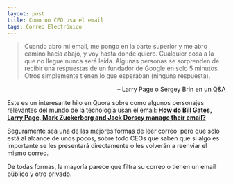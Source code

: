 ```yaml
---
layout: post
title: Como un CEO usa el email
tags: Correo Electrónico
---
```

>Cuando abro mi email, me pongo en la parte superior y me abro camino hacía abajo, y voy hasta donde quiero. Cualquier cosa a la que no llegue nunca será leída. Algunas personas se sorprenden de recibir una respuestas de un fundador de Google en solo 5 minutos. Otros simplemente tienen lo que esperaban (ninguna respuesta).

<p align="right">– Larry Page o Sergey Brin en un Q&A</p>

Este es un interesante hilo en Quora sobre como algunos personajes relevantes del mundo de la tecnología usan el email: **[How do Bill Gates, Larry Page, Mark Zuckerberg and Jack Dorsey manage their email?](http://www.quora.com/How-do-Bill-Gates-Larry-Page-Mark-Zuckerberg-and-Jack-Dorsey-manage-their-email "How do Bill Gates, Larry Page, Mark Zuckerberg and Jack Dorsey manage their email? — Quora")**

Seguramente sea una de las mejores formas de leer correo  pero que solo está al alcance de unos pocos, sobre todo CEOs que saben que si algo es importante se les presentará directamente o les volverán a reenviar el mismo correo.

De todas formas, la mayoría parece que filtra su correo o tienen un email público y otro privado.

